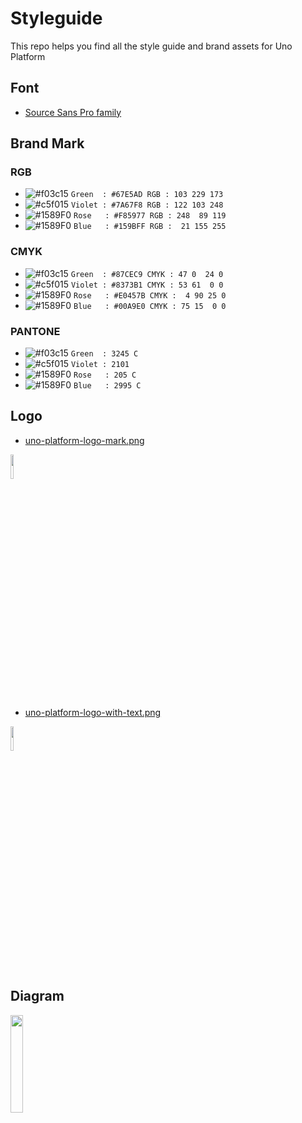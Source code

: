 # Styleguide

This repo helps you find all the style guide and brand assets for Uno Platform

## Font

* [Source Sans Pro family](https://fonts.google.com/specimen/Source+Sans+Pro)

## Brand Mark

### RGB

- ![#f03c15](https://placehold.it/15/67E5AD/000000?text=+) `Green  : #67E5AD RGB : 103 229 173`
- ![#c5f015](https://placehold.it/15/7A67F8/000000?text=+) `Violet : #7A67F8 RGB : 122 103 248`
- ![#1589F0](https://placehold.it/15/F85977/000000?text=+) `Rose   : #F85977 RGB : 248  89 119`
- ![#1589F0](https://placehold.it/15/159BFF/000000?text=+) `Blue   : #159BFF RGB :  21 155 255`


### CMYK

- ![#f03c15](https://placehold.it/15/87CEC9/000000?text=+) `Green  : #87CEC9 CMYK : 47 0  24 0`
- ![#c5f015](https://placehold.it/15/8373B1/000000?text=+) `Violet : #8373B1 CMYK : 53 61  0 0`
- ![#1589F0](https://placehold.it/15/E0457B/000000?text=+) `Rose   : #E0457B CMYK :  4 90 25 0`
- ![#1589F0](https://placehold.it/15/00A9E0/000000?text=+) `Blue   : #00A9E0 CMYK : 75 15  0 0`


### PANTONE


- ![#f03c15](https://placehold.it/15/7CE0D3/000000?text=+) `Green  : 3245 C`
- ![#c5f015](https://placehold.it/15/8a75d1/000000?text=+) `Violet : 2101 `
- ![#1589F0](https://placehold.it/15/E0457B/000000?text=+) `Rose   : 205 C`
- ![#1589F0](https://placehold.it/15/00A9E0/000000?text=+) `Blue   : 2995 C`


## Logo
* [uno-platform-logo-mark.png](logo/uno-platform-logo-mark.png)
<img src = 'logo/uno-platform-logo-mark.png' width="10%" height="10%">

* [uno-platform-logo-with-text.png](logo/uno-platform-logo-with-text.png)
<img src = 'logo/uno-platform-logo-with-text.png' width="10%" height="10%">

## Diagram

<img src = 'diagrams/uno-platform-architecture.png' width = '20%' height = '20%'>
